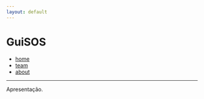```yaml
---
layout: default
---
```


# GuiSOS

* [home](./index.md)
* [team](./team.md)
* [about](./about.md)

---

Apresentação.
